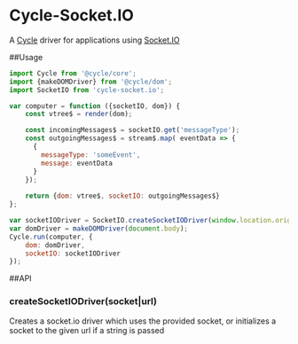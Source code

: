 # Cycle-Socket.IO

A [Cycle](https://github.com/staltz/cycle) driver for applications using [Socket.IO](http://socket.io/)

##Usage

``` javascript
import Cycle from '@cycle/core';
import {makeDOMDriver} from '@cycle/dom';
import SocketIO from 'cycle-socket.io';

var computer = function ({socketIO, dom}) {
    const vtree$ = render(dom);

    const incomingMessages$ = socketIO.get('messageType');
    const outgoingMessages$ = stream$.map( eventData => {
      {
        messageType: 'someEvent',
        message: eventData
      }
    });
    
    return {dom: vtree$, socketIO: outgoingMessages$}
};

var socketIODriver = SocketIO.createSocketIODriver(window.location.origin);
var domDriver = makeDOMDriver(document.body);
Cycle.run(computer, {
    dom: domDriver,
    socketIO: socketIODriver
});
```

##API

### createSocketIODriver(socket|url)

Creates a socket.io driver which uses the provided socket, or initializes a socket to the given url if a string is passed
